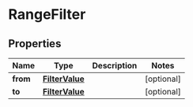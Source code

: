 
# RangeFilter

## Properties
Name | Type | Description | Notes
------------ | ------------- | ------------- | -------------
**from** | [**FilterValue**](git/workplace-search-kotlin/openapi-generator/json-subset/generated/docs/FilterValue.md) |  |  [optional]
**to** | [**FilterValue**](git/workplace-search-kotlin/openapi-generator/json-subset/generated/docs/FilterValue.md) |  |  [optional]



